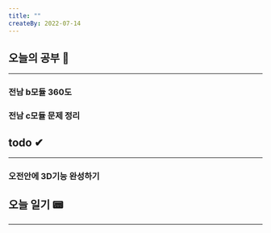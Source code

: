 ```yaml
---
title: ""
createBy: 2022-07-14
---
```

## 오늘의 공부 🎉
---
### 전남 b모듈 360도 
### 전남 c모듈 문제 정리

## todo ✔
---
### 오전안에 3D기능 완성하기

## 오늘 일기 📟
---
### 